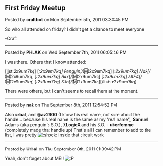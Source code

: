 ## First Friday Meetup
Posted by **craftbot** on Mon September 5th, 2011 03:30:45 PM

So who all attended on friday? I didn't get a chance to meet everyone


-Craft

--------------------------------------------------------------------------------

Posted by **PHLAK** on Wed September 7th, 2011 06:05:46 PM

I was there.  Others that I know attended:

[list:2x9um7kq]
[*:2x9um7kq] Penguin[/*:m:2x9um7kq]
[*:2x9um7kq] Nak[/*:m:2x9um7kq]
[*:2x9um7kq] Rax[/*:m:2x9um7kq]
[*:2x9um7kq] AltF4[/*:m:2x9um7kq]
[*:2x9um7kq] Kilo[/*:m:2x9um7kq][/list:u:2x9um7kq]

There were others, but I can't seems to recall them at the moment.

--------------------------------------------------------------------------------

Posted by **nak** on Thu September 8th, 2011 12:54:52 PM

Also **urbal**, and @**az2600** (I know his real name, not sure about the handle... because his real name is the same as my 'real name'), **Sam**uel Adams (aka penguin's S.O.), **XLogicX** and his S.O. - **uberfemme** (completely made that handle up)
That's all I can remember to add to the list, I was pretty  <!-- s:shock: --><img src="{SMILIES_PATH}/icon_eek.gif" alt=":shock:" title="Shocked" /><!-- s:shock: --> inside that circuit work

--------------------------------------------------------------------------------

Posted by **Urbal** on Thu September 8th, 2011 01:39:42 PM

Yeah, don't forget about ME!! <!-- s:P --><img src="{SMILIES_PATH}/icon_razz.gif" alt=":P" title="Razz" /><!-- s:P -->
